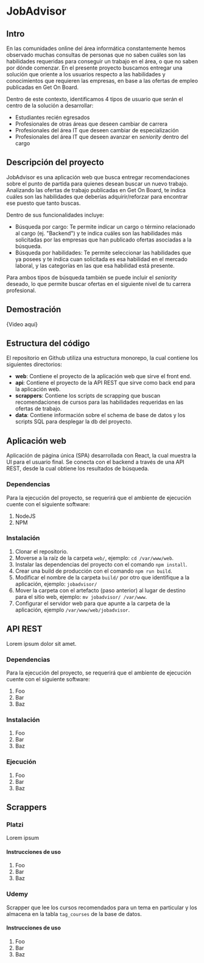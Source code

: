 # JobAdvisor

## Intro

En las comunidades online del área informática constantemente hemos observado muchas consultas de personas que no saben cuáles son las habilidades requeridas para conseguir un trabajo en el área, o que no saben por dónde comenzar. En el presente proyecto buscamos entregar una solución que oriente a los usuarios respecto a las habilidades y conocimientos que requieren las empresas, en base a las ofertas de empleo publicadas en Get On Board.

Dentro de este contexto, identificamos 4 tipos de usuario que serán el centro de la solución a desarrollar:
- Estudiantes recién egresados
- Profesionales de otras áreas que deseen cambiar de carrera
- Profesionales del área IT que deseen cambiar de especialización
- Profesionales del área IT que deseen avanzar en _seniority_ dentro del cargo

## Descripción del proyecto

JobAdvisor es una aplicación web que busca entregar recomendaciones sobre el punto de partida para quienes desean buscar un nuevo trabajo. Analizando las ofertas de trabajo publicadas en Get On Board, te indica cuáles son las habilidades que deberías adquirir/reforzar para encontrar ese puesto que tanto buscas.

Dentro de sus funcionalidades incluye:

- Búsqueda por cargo: Te permite indicar un cargo o término relacionado al cargo (ej. "Backend") y te indica cuáles son las habilidades más solicitadas por las empresas que han publicado ofertas asociadas a la búsqueda.
- Búsqueda por habilidades: Te permite seleccionar las habilidades que ya posees y te indica cuan solicitada es esa habilidad en el mercado laboral, y las categorías en las que esa habilidad está presente.

Para ambos tipos de búsqueda también se puede incluir el _seniority_ deseado, lo que permite buscar ofertas en el siguiente nivel de tu carrera profesional.

## Demostración

{Video aquí}

## Estructura del código

El repositorio en Github utiliza una estructura monorepo, la cual contiene los siguientes directorios:

- **web**: Contiene el proyecto de la aplicación web que sirve el front end.
- **api**: Contiene el proyecto de la API REST que sirve como back end para la aplicación web.
- **scrappers**: Contiene los scripts de scrapping que buscan recomendaciones de cursos para las habilidades requeridas en las ofertas de trabajo.
- **data**: Contiene información sobre el schema de base de datos y los scripts SQL para desplegar la db del proyecto.

## Aplicación web

Aplicación de página única (SPA) desarrollada con React, la cual muestra la UI para el usuario final. Se conecta con el backend a través de una API REST, desde la cual obtiene los resultados de búsqueda.

### Dependencias

Para la ejecución del proyecto, se requerirá que el ambiente de ejecución cuente con el siguiente software:

1. NodeJS
2. NPM

### Instalación

1. Clonar el repositorio.
2. Moverse a la raíz de la carpeta `web/`, ejemplo: `cd /var/www/web`.
3. Instalar las dependencias del proyecto con el comando `npm install`.
4. Crear una build de producción con el comando `npm run build`.
5. Modificar el nombre de la carpeta `build/` por otro que identifique a la aplicación, ejemplo: `jobadvisor/`
6. Mover la carpeta con el artefacto (paso anterior) al lugar de destino para el sitio web, ejemplo: `mv jobadvisor/ /var/www`.
7. Configurar el servidor web para que apunte a la carpeta de la aplicación, ejemplo `/var/www/web/jobadvisor`.

## API REST

Lorem ipsum dolor sit amet.

### Dependencias

Para la ejecución del proyecto, se requerirá que el ambiente de ejecución cuente con el siguiente software:

1. Foo
2. Bar
3. Baz

### Instalación

1. Foo
2. Bar
3. Baz

### Ejecución

1. Foo
2. Bar
3. Baz


## Scrappers

### Platzi

Lorem ipsum

#### Instrucciones de uso

1. Foo
2. Bar
3. Baz

### Udemy

Scrapper que lee los cursos recomendados para un tema en particular y los almacena en la tabla `tag_courses` de la base de datos.

#### Instrucciones de uso

1. Foo
2. Bar
3. Baz